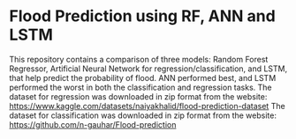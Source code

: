 # Flood Prediction using RF, ANN and LSTM

This repository contains a comparison of three models: Random Forest Regressor, Artificial Neural Network for regression/classification, and LSTM, that help predict the probability of flood. ANN performed best, and LSTM performed the worst in both the classification and regression tasks. 
The dataset for regression was downloaded in zip format from the website: https://www.kaggle.com/datasets/naiyakhalid/flood-prediction-dataset 
The dataset for classification was downloaded in zip format from the website: https://github.com/n-gauhar/Flood-prediction
